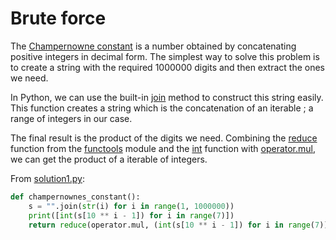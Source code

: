 # Brute force

The [Champernowne constant](https://en.wikipedia.org/wiki/Champernowne_constant) is a number obtained by concatenating positive integers in decimal form.
The simplest way to solve this problem is to create a string with the required 1000000 digits and then extract the ones we need.

In Python, we can use the built-in [join](https://docs.python.org/3/library/stdtypes.html#str.join) method to construct this string easily.
This function creates a string which is the concatenation of an iterable ; a range of integers in our case.

The final result is the product of the digits we need.
Combining the [reduce](https://docs.python.org/3/library/functools.html#functools.reduce) function from the [functools](https://docs.python.org/3/library/functools.html) module and the [int](https://docs.python.org/3/library/functions.html#int) function with [operator.mul](https://docs.python.org/3/library/operator.html#operator.mul), we can get the product of a iterable of integers.


From [solution1.py](https://github.com/TurtleSmoke/Project-Euler/blob/main/problems/problem_0040/solution1.py):

```python
def champernownes_constant():
    s = "".join(str(i) for i in range(1, 1000000))
    print([int(s[10 ** i - 1]) for i in range(7)])
    return reduce(operator.mul, (int(s[10 ** i - 1]) for i in range(7)))
```
